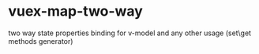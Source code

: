 # vuex-map-two-way
two way state properties binding for v-model and any other usage (set\get methods generator)

